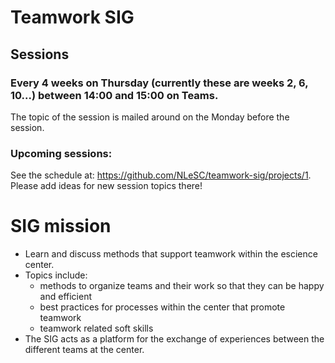 # Teamwork SIG
## Sessions
### Every 4 weeks on Thursday (currently these are weeks 2, 6, 10...) between 14:00 and 15:00 on Teams.
The topic of the session is mailed around on the Monday before the session.

### Upcoming sessions:
See the schedule at: https://github.com/NLeSC/teamwork-sig/projects/1. Please add ideas for new session topics there!


# SIG mission
* Learn and discuss methods that support teamwork within the escience center.
* Topics include: 
  - methods to organize teams and their work so that they can be happy and efficient
  - best practices for processes within the center that promote teamwork
  - teamwork related soft skills
* The SIG acts as a platform for the exchange of experiences between the different teams at the center.

